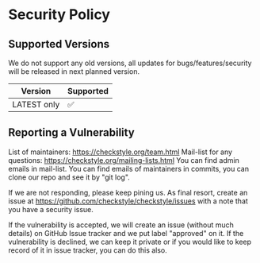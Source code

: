 # Security Policy

## Supported Versions

We do not support any old versions, all updates for bugs/features/security
will be released in next planned version.

| Version     | Supported          |
|-------------|--------------------|
| LATEST only | :white_check_mark: |

## Reporting a Vulnerability

List of maintainers: https://checkstyle.org/team.html
Mail-list for any questions: https://checkstyle.org/mailing-lists.html
You can find admin emails in mail-list.
You can find emails of maintainers in commits, you can clone our repo and see it by "git log".

If we are not responding, please keep pining us. As final resort, create an issue at
https://github.com/checkstyle/checkstyle/issues with a note that you have a security issue.

If the vulnerability is accepted, we will create an issue (without much details)
on GitHub Issue tracker and we put label "approved" on it.
If the vulnerability is declined, we can keep it private
or if you would like to keep record of it in issue tracker, you can do this also.
